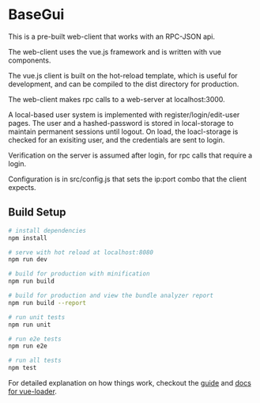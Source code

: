 # BaseGui

This is a pre-built web-client that works with an RPC-JSON api.

The web-client uses the vue.js framework and is written with vue components.

The vue.js client is built on the hot-reload template, which is useful for
development, and can be compiled to the dist directory for production.

The web-client makes rpc calls to a web-server at localhost:3000.

A local-based user system is implemented with register/login/edit-user pages.
The user and a hashed-password is stored in local-storage to maintain
permanent sessions until logout. On load, the loacl-storage is checked for an
exisiting user, and the credentials are sent to login.

Verification on the server is assumed after login, for rpc calls that require
a login.

Configuration is in src/config.js that sets the ip:port combo that the client
expects.

## Build Setup

``` bash
# install dependencies
npm install

# serve with hot reload at localhost:8080
npm run dev

# build for production with minification
npm run build

# build for production and view the bundle analyzer report
npm run build --report

# run unit tests
npm run unit

# run e2e tests
npm run e2e

# run all tests
npm test
```

For detailed explanation on how things work, checkout the [guide](http://vuejs-templates.github.io/webpack/) and [docs for vue-loader](http://vuejs.github.io/vue-loader).
